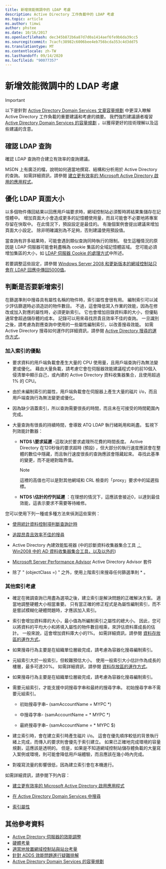 ```yaml
---
title: 新增效能微調中的 LDAP 考慮
description: Active Directory 工作負載中的 LDAP 考慮
ms.topic: article
ms.author: timwi
author: phstee
ms.date: 10/16/2017
ms.openlocfilehash: dec345b872b6a87d7d0a1414aef6fe9b6da39cc5
ms.sourcegitcommit: 7cacfc38982c6006bee4eb756bcda353c4d3dd75
ms.translationtype: MT
ms.contentlocale: zh-TW
ms.lasthandoff: 09/14/2020
ms.locfileid: "90077357"
---
```

# <a name="ldap-considerations-in-adds-performance-tuning"></a>新增效能微調中的 LDAP 考慮

> [!IMPORTANT]
> 以下是針對 [Active Directory Domain Services 文章容量規劃](https://go.microsoft.com/fwlink/?LinkId=324566) 中更深入瞭解 Active Directory 工作負載的重要建議和考慮的摘要。 我們強烈建議讀者複習 [Active Directory Domain Services 的容量規劃](https://go.microsoft.com/fwlink/?LinkId=324566) ，以獲得更好的技術理解以及這些建議的含意。

## <a name="verify-ldap-queries"></a>確認 LDAP 查詢

確認 LDAP 查詢符合建立有效率的查詢建議。

MSDN 上有廣泛的檔，說明如何適當地撰寫、結構和分析用於 Active Directory 的查詢。 如需詳細資訊，請參閱 [建立更有效率的 Microsoft Active Directory 啟用的應用程式](/previous-versions/ms808539(v=msdn.10))。

## <a name="optimize-ldap-page-sizes"></a>優化 LDAP 頁面大小

以多個物件傳回結果以回應用戶端要求時，網域控制站必須暫時將結果集儲存在記憶體中。 增加頁面大小會造成更多的記憶體使用量，而且可能會不必要地將專案存留在快取中。 在此情況下，預設設定是最佳的。 有幾個案例會提出建議來增加頁面大小設定。 除非明確識別為不足夠，否則建議使用預設值。

當查詢有許多結果時，可能會遇到類似查詢同時執行的限制。  發生這種情況的原因是 LDAP 伺服器可能會耗盡稱為 cookie 集區的全域記憶體區域。  您可能必須增加集區的大小，如 [LDAP 伺服器 Cookie 的處理方式](../../../../identity/ad-ds/manage/how-ldap-server-cookies-are-handled.md)中所述。

若要調整這些設定，請參閱 [Windows Server 2008 和更新版本的網域控制站只會在 LDAP 回應中傳回5000值](https://support.microsoft.com/kb/2009267)。

## <a name="determine-whether-to-add-indices"></a>判斷是否要新增索引

在篩選準則中搜尋具有屬性名稱的物件時，索引屬性會很有用。 編制索引可以減少評估篩選時必須造訪的物件數目。 不過，這會降低寫入作業的效能，因為在修改或加入對應的屬性時，必須更新索引。 它也會增加目錄資料庫的大小，但優點通常會超過儲存體的成本。 記錄可以用來尋找昂貴且效率不佳的查詢。 一旦識別之後，請考慮為對應查詢中使用的一些屬性編制索引，以改善搜尋效能。 如需 Active Directory 搜尋如何運作的詳細資訊，請參閱 [Active Directory 搜尋的運作方式](/previous-versions/windows/it-pro/windows-server-2003/cc755809(v=ws.10))。

### <a name="scenarios-that-benefit-in-adding-indices"></a>加入索引的優點

-   要求資料的用戶端負載會產生大量的 CPU 使用量，且用戶端查詢行為無法變更或優化。 藉由大量負載，請考慮它會在伺服器效能建議程式中的前10個入侵清單中顯示自己，或內建的 Active Directory 資料收集器集合，且使用超過1% 的 CPU。

-   由於未編制索引的屬性，用戶端負載會在伺服器上產生大量的磁片 i/o，而且用戶端查詢行為無法變更或優化。

-   因為缺少涵蓋索引，所以查詢需要很長的時間，而且未在可接受的時間範圍內完成。

- 大量查詢有很長的持續時間，會導致 ATQ LDAP 執行緒耗用和耗盡。 監視下列效能計數器：

    - **NTDS \\要求延遲** -這取決於要求處理所花費的時間長度。 Active Directory 在120秒後的要求超時 (預設) ，但大部分的執行速度應該會在整體的數位中隱藏，而且執行速度很長的查詢應該會隱藏起來。 尋找此基準的變更，而不是絕對臨界值。

        > [!NOTE]
        > 這裡的高值也可以是對其他網域和 CRL 檢查的「proxy」要求中的延遲指標。

    - **NTDS \\估計的佇列延遲** ：在理想的情況下，這應該會接近0，以達到最佳效能，這表示要求不需要等待維修。

您可以使用下列一種或多種方法來偵測這些案例：

-   [使用統計資料控制項判斷查詢計時](/previous-versions/ms808539(v=msdn.10))

-   [追蹤昂貴且效率不佳的搜尋](/previous-versions/ms808539(v=msdn.10))

-   Active Directory 內建效能監視器 (中的診斷資料收集器集合工具 [： Win2008 中的 AD 資料收集器集合工具，以及以外的](/archive/blogs/askds/son-of-spa-ad-data-collector-sets-in-win2008-and-beyond)) 

-   [Microsoft Server Performance Advisor](../../../server-performance-advisor/microsoft-server-performance-advisor.md) Active Directory Advisor 套件

-   除了 " (objectClass =) " 之外，使用上階索引來搜尋任何篩選準則 \* 。

### <a name="other-index-considerations"></a>其他索引考慮

-   確定在微調查詢已用盡為選項之後，建立索引是解決問題的正確解決方案。 適當地調整硬體大小相當重要。 只有當正確的修正程式是為屬性編制索引，而不是嘗試模糊化硬體問題時，才應該加入索引。

-   索引會增加資料庫的大小，最小值為所編制索引之屬性的總大小。 因此，您可以將資料的平均大小和將填入屬性的物件數目相乘，來評估資料庫成長的估計。 一般來說，這會增加資料庫大小的1%。 如需詳細資訊，請參閱 [資料存放區的運作方式](/previous-versions/windows/it-pro/windows-server-2003/cc772829(v=ws.10))。

-   如果搜尋行為主要是在組織單位層級完成，請考慮為容器化搜尋編制索引。

-   元組索引大於一般索引，但較難預估大小。 使用一般索引大小估計作為成長的樓層，最多可達20%。 如需詳細資訊，請參閱 [資料存放區的運作方式](/previous-versions/windows/it-pro/windows-server-2003/cc772829(v=ws.10))。

-   如果搜尋行為主要是在組織單位層級完成，請考慮為容器化搜尋編制索引。

-   需要元組索引，才能支援中詞搜尋字串和最終的搜尋字串。 初始搜尋字串不需要元組索引。

    -   初始搜尋字串– (samAccountName = MYPC \*) 

    -   中搜尋字串- (samAccountName = \* MYPC \*) 

    -   最終搜尋字串– (samAccountName = \* MYPC $) 

-   建立索引時，會在建立索引時產生磁片 i/o。 這會在優先順序較低的背景執行緒上完成，而傳入的要求則會優先于索引建立。 如果已正確地完成環境的容量規劃，這應該是透明的。 但是，如果是不知道網域控制站儲存體負載的大量寫入案例或環境，則可能會降低用戶端體驗，而且應該在幾小時內完成。

-   對複寫流量的影響很低，因為建立索引會在本機進行。

如需詳細資訊，請參閱下列內容：

-   [建立更有效率的 Microsoft Active Directory 啟用應用程式](/previous-versions/ms808539(v=msdn.10))

-   [在 Active Directory Domain Services 中搜尋](/windows/win32/ad/searching-in-active-directory-domain-services)

-   [索引屬性](/windows/win32/ad/indexed-attributes)

## <a name="additional-references"></a>其他參考資料

- [Active Directory 伺服器的效能調整](index.md)
- [硬體考量](hardware-considerations.md)
- [適當地放置網域控制站與站台考量](site-definition-considerations.md)
- [針對 ADDS 效能問題進行疑難排解](troubleshoot.md)
- [Active Directory Domain Services 的容量規劃](https://go.microsoft.com/fwlink/?LinkId=324566)